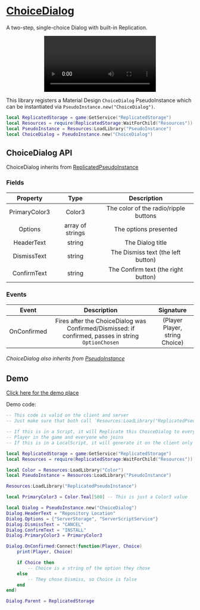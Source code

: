 # [ChoiceDialog](https://github.com/RoStrap/RoStrapUI/blob/master/ChoiceDialog.lua)

A two-step, single-choice Dialog with built-in Replication.

<div align="center">
	<video autoplay loop>
	<source src="../../../assets/videos/ChoiceDialog.mp4" type="video/mp4">
	</source>
	</video>
</div>

This library registers a Material Design `ChoiceDialog` PseudoInstance which can be instantiated via `PseudoInstance.new("ChoiceDialog")`.

```lua
local ReplicatedStorage = game:GetService("ReplicatedStorage")
local Resources = require(ReplicatedStorage:WaitForChild("Resources"))
local PseudoInstance = Resources:LoadLibrary("PseudoInstance")
local ChoiceDialog = PseudoInstance.new("ChoiceDialog")
```

## ChoiceDialog API

ChoiceDialog inherits from [ReplicatedPseudoInstance](../../Classes/ReplicatedPseudoInstance)

### Fields

|Property|Type|Description|
|:-:|:-:|:-:|
|PrimaryColor3|Color3|The color of the radio/ripple buttons|
|Options|array of strings|The options presented|
|HeaderText|string|The Dialog title|
|DismissText|string|The Dismiss text (the left button)|
|ConfirmText|string|The Confirm text (the right button)|

### Events

|Event|Description|Signature|
|:-:|:-:|:-:|
|OnConfirmed|Fires after the ChoiceDialog was Confirmed/Dismissed: if confirmed, passes in string `OptionChosen`|(Player Player, string Choice)|

###### ChoiceDialog also inherits from [PseudoInstance](https://rostrap.github.io/Libraries/Classes/PseudoInstance/#pseudoinstance-api)

## Demo

[Click here for the demo place](../../../assets/demos/ChoiceDialog.rbxl)

Demo code:

```lua
-- This code is valid on the client and server
-- Just make sure that both call `Resources:LoadLibrary("ReplicatedPseudoInstance")`

-- If this is in a Script, it will Replicate this ChoiceDialog to every
-- Player in the game and everyone who joins
-- If this is in a LocalScript, it will generate it on the client only

local ReplicatedStorage = game:GetService("ReplicatedStorage")
local Resources = require(ReplicatedStorage:WaitForChild("Resources"))

local Color = Resources:LoadLibrary("Color")
local PseudoInstance = Resources:LoadLibrary("PseudoInstance")

Resources:LoadLibrary("ReplicatedPseudoInstance")

local PrimaryColor3 = Color.Teal[500] -- This is just a Color3 value

local Dialog = PseudoInstance.new("ChoiceDialog")
Dialog.HeaderText = "Repository Location"
Dialog.Options = {"ServerStorage", "ServerScriptService"}
Dialog.DismissText = "CANCEL"
Dialog.ConfirmText = "INSTALL"
Dialog.PrimaryColor3 = PrimaryColor3

Dialog.OnConfirmed:Connect(function(Player, Choice)
    print(Player, Choice)

    if Choice then
        -- Choice is a string of the option they chose
    else
        -- They chose Dismiss, so Choice is false
    end
end)

Dialog.Parent = ReplicatedStorage
```
